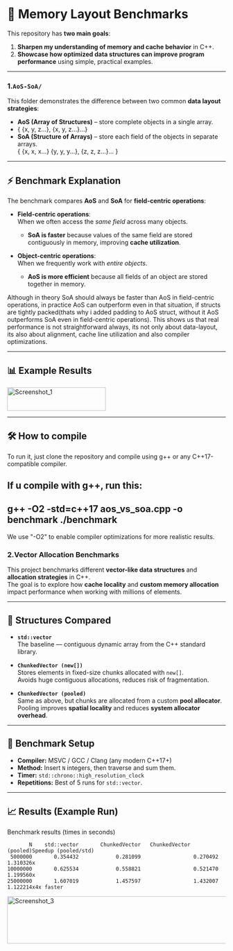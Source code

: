 # 🧠 Memory Layout Benchmarks

This repository has **two main goals**:  

1. **Sharpen my understanding of memory and cache behavior** in C++.  
2. **Showcase how optimized data structures can improve program performance** using simple, practical examples.  

---

### 1.`AoS-SoA/`

This folder demonstrates the difference between two common **data layout strategies**:  

- **AoS (Array of Structures)** – store complete objects in a single array.
- { {x, y, z...}, {x, y, z...}...}
- **SoA (Structure of Arrays)** – store each field of the objects in separate arrays.  
{ {x, x, x...} {y, y, y...}, {z, z, z...}... }
---

## ⚡ Benchmark Explanation

The benchmark compares **AoS** and **SoA** for **field-centric operations**:  

- **Field-centric operations**:  
  When we often access the *same field* across many objects.  
  - **SoA is faster** because values of the same field are stored contiguously in memory, improving **cache utilization**.  

- **Object-centric operations**:  
  When we frequently work with *entire objects*.  
  - **AoS is more efficient** because all fields of an object are stored together in memory.  

Although in theory SoA should always be faster than AoS in field-centric operations, in practice AoS can outperform even in that situation, if structs are tightly packed(thats why i added padding to AoS struct, without it AoS outperforms SoA even in field-centric operations).
This shows us that real performance is not straightforward always, its not only about data-layout, its also about alignment, cache line utilization and also compiler optimizations.


---

## 📊 Example Results
<img width="227" height="54" alt="Screenshot_1" src="https://github.com/user-attachments/assets/b9c8187a-693c-4395-a65b-4226fc1f7cba" />

---

## 🛠️ How to compile

To run it, just clone the repository and compile using g++ or any C++17-compatible compiler.

If u compile with g++, run this:
---
g++ -O2 -std=c++17 aos_vs_soa.cpp -o benchmark
./benchmark
---
We use "-O2" to enable compiler optimizations for more realistic results.


### 2.Vector Allocation Benchmarks

This project benchmarks different **vector-like data structures** and **allocation strategies** in C++.  
The goal is to explore how **cache locality** and **custom memory allocation** impact performance when working with millions of elements.

---

## 🚀 Structures Compared

- **`std::vector`**  
  The baseline — contiguous dynamic array from the C++ standard library.  

- **`ChunkedVector (new[])`**  
  Stores elements in fixed-size chunks allocated with `new[]`.  
  Avoids huge contiguous allocations, reduces risk of fragmentation.  

- **`ChunkedVector (pooled)`**  
  Same as above, but chunks are allocated from a custom **pool allocator**.  
  Pooling improves **spatial locality** and reduces **system allocator overhead**.  

---

## 🧪 Benchmark Setup

- **Compiler:** MSVC / GCC / Clang (any modern C++17+)  
- **Method:** Insert `N` integers, then traverse and sum them.  
- **Timer:** `std::chrono::high_resolution_clock`  
- **Repetitions:** Best of 5 runs for `std::vector`.  

---

## 📈 Results (Example Run)

Benchmark results (times in seconds)

           N    std::vector       ChunkedVector   ChunkedVector (pooled)Speedup (pooled/std)
     5000000       0.354432            0.281099                 0.270492            1.310326x
    10000000       0.625534            0.558821                 0.521470            1.199560x
    25000000       1.607019            1.457597                 1.432007            1.122214x4x faster

    
<img width="784" height="109" alt="Screenshot_3" src="https://github.com/user-attachments/assets/f2fcd5ee-7303-4438-946d-29ea7cb65c09" />

